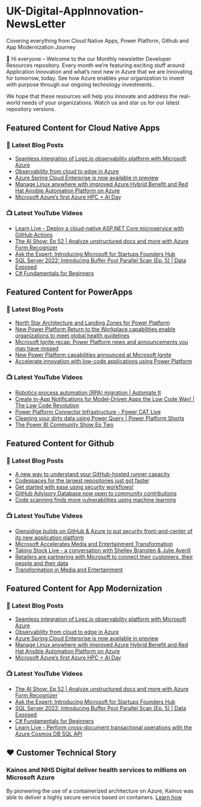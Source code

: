 # UK-Digital-AppInnovation-NewsLetter

Covering everything from Cloud Native Apps, Power Platform, Github and App Modernization Journey

👋 Hi everyone – Welcome to the our Monthly newsletter Developer Resources repository. Every month we’re featuring exciting stuff around Application Innovation and what’s next new in Azure that we are Innovating for tomorrow, today. See how Azure enables your organization to invent with purpose through our ongoing technology investments..


We hope that these resources will help you innovate and address the real-world needs of your organizations. Watch us and star us for our latest repository versions.

## Featured Content for Cloud Native Apps


### 📝 Latest Blog Posts

    
<!-- BLOGCNA:START -->
- [Seamless integration of Logz.io observability platform with Microsoft Azure](https://azure.microsoft.com/blog/seamless-integration-of-logzio-observability-platform-with-microsoft-azure/)
- [Observability from cloud to edge in Azure](https://azure.microsoft.com/blog/observability-from-cloud-to-edge-in-azure/)
- [Azure Spring Cloud Enterprise is now available in preview](https://azure.microsoft.com/blog/azure-spring-cloud-enterprise-is-now-available-in-preview/)
- [Manage Linux anywhere with improved Azure Hybrid Benefit and Red Hat Ansible Automation Platform on Azure](https://azure.microsoft.com/blog/manage-linux-anywhere-with-improved-azure-hybrid-benefit-and-red-hat-ansible-automation-platform-on-azure/)
- [Microsoft Azure’s first Azure HPC + AI Day](https://azure.microsoft.com/blog/microsoft-azure-s-first-azure-hpc-ai-day/)
<!-- BLOGCNA:END -->

### 📺 Latest YouTube Videos

 
<!-- YOUTUBECNA:START -->
- [Learn Live - Deploy a cloud-native ASP.NET Core microservice with GitHub Actions](https://www.youtube.com/watch?v=hNnKdzV54IY)
- [The AI Show: Ep 52 | Analyze unstructured docs and more with Azure Form Recognizer](https://www.youtube.com/watch?v=86cZgYJdRGc)
- [Ask the Expert: Introducing Microsoft for Startups Founders Hub](https://www.youtube.com/watch?v=NBeZT2acsuk)
- [SQL Server 2022: Introducing Buffer Pool Parallel Scan &lpar;Ep. 5&rpar; | Data Exposed](https://www.youtube.com/watch?v=4GvU106Xiag)
- [C# Fundamentals for Beginners](https://www.youtube.com/watch?v=0QUgvfuKvWU)
<!-- YOUTUBECNA:END -->

##  Featured Content for PowerApps
### 📝 Latest Blog Posts
<!-- BLOGPOWER:START -->
- [North Star Architecture and Landing Zones for Power Platform](https://cloudblogs.microsoft.com/powerplatform/2022/02/18/north-star-architecture-and-landing-zones-for-power-platform/)
- [New Power Platform Return to the Workplace capabilities enable organizations to meet global health guidelines](https://cloudblogs.microsoft.com/powerplatform/2021/11/30/new-power-platform-return-to-the-workplace-capabilities-enable-organizations-to-meet-global-health-guidelines/)
- [Microsoft Ignite recap: Power Platform news and announcements you may have missed](https://cloudblogs.microsoft.com/powerplatform/2021/11/18/microsoft-ignite-recap-power-platform-news-and-announcements-you-may-have-missed/)
- [New Power Platform capabilities announced at Microsoft Ignite](https://cloudblogs.microsoft.com/powerplatform/2021/11/02/new-power-platform-capabilities-announced-at-microsoft-ignite/)
- [Accelerate innovation with low-code applications using Power Platform](https://cloudblogs.microsoft.com/powerplatform/2021/11/02/accelerate-innovation-with-low-code-applications-using-power-platform/)
<!-- BLOGPOWER:END -->
 ### 📺 Latest YouTube Videos
    
<!-- YOUTUBEPOWER:START -->
- [Robotics process automation &lpar;RPA&rpar; migration | Automate It](https://www.youtube.com/watch?v=VmVMAJ_XPbE)
- [Create In-App Notifications for Model-Driven Apps the Low Code Way! | The Low Code Revolution](https://www.youtube.com/watch?v=maFgzxUo1Us)
- [Power Platform Connector Infrastructure - Power CAT Live](https://www.youtube.com/watch?v=N-ScKw_ltN4)
- [Cleaning your dirty data using Power Query | Power Platform Shorts](https://www.youtube.com/watch?v=YzbIVKXQQIk)
- [The Power BI Community Show Ep Two](https://www.youtube.com/watch?v=6BJ50k9lDbw)
<!-- YOUTUBEPOWER:END -->

##  Featured Content for Github
### 📝 Latest Blog Posts
<!-- BLOGGITHUB:START -->
- [A new way to understand your GitHub-hosted runner capacity](https://github.blog/2022-02-23-new-way-understand-github-hosted-runner-capacity/)
- [Codespaces for the largest repositories just got faster](https://github.blog/2022-02-23-codespaces-largest-repositories-faster/)
- [Get started with ease using security workflows!](https://github.blog/2022-02-22-get-started-using-security-workflows/)
- [GitHub Advisory Database now open to community contributions](https://github.blog/2022-02-22-github-advisory-database-now-open-to-community-contributions/)
- [Code scanning finds more vulnerabilities using machine learning](https://github.blog/2022-02-17-code-scanning-finds-vulnerabilities-using-machine-learning/)
<!-- BLOGGITHUB:END -->
### 📺 Latest YouTube Videos
<!-- YOUTUBEGITHUB:START -->
- [Gjensidige builds on GitHub &amp; Azure to put security front-and-center of its new application platform](https://www.youtube.com/watch?v=2vM27KH_jCI)
- [Microsoft Accelerates Media and Entertainment Transformation](https://www.youtube.com/watch?v=HREOWPQrWGc)
- [Taking Stock Live - a conversation with Shelley Bransten &amp; Julie Averill](https://www.youtube.com/watch?v=ZjzGi3DdPAM)
- [Retailers are partnering with Microsoft to connect their customers, their people and their data](https://www.youtube.com/watch?v=C2xHCjsREVU)
- [Transformation in Media and Entertainment](https://www.youtube.com/watch?v=MGPQGP2_jCA)
<!-- YOUTUBEGITHUB:END -->
##  Featured Content for App Modernization
### 📝 Latest Blog Posts
<!-- BLOGAPPMOD:START -->
- [Seamless integration of Logz.io observability platform with Microsoft Azure](https://azure.microsoft.com/blog/seamless-integration-of-logzio-observability-platform-with-microsoft-azure/)
- [Observability from cloud to edge in Azure](https://azure.microsoft.com/blog/observability-from-cloud-to-edge-in-azure/)
- [Azure Spring Cloud Enterprise is now available in preview](https://azure.microsoft.com/blog/azure-spring-cloud-enterprise-is-now-available-in-preview/)
- [Manage Linux anywhere with improved Azure Hybrid Benefit and Red Hat Ansible Automation Platform on Azure](https://azure.microsoft.com/blog/manage-linux-anywhere-with-improved-azure-hybrid-benefit-and-red-hat-ansible-automation-platform-on-azure/)
- [Microsoft Azure’s first Azure HPC + AI Day](https://azure.microsoft.com/blog/microsoft-azure-s-first-azure-hpc-ai-day/)
<!-- BLOGAPPMOD:END -->
### 📺 Latest YouTube Videos
<!-- YOUTUBEAPPMOD:START -->
- [The AI Show: Ep 52 | Analyze unstructured docs and more with Azure Form Recognizer](https://www.youtube.com/watch?v=86cZgYJdRGc)
- [Ask the Expert: Introducing Microsoft for Startups Founders Hub](https://www.youtube.com/watch?v=NBeZT2acsuk)
- [SQL Server 2022: Introducing Buffer Pool Parallel Scan &lpar;Ep. 5&rpar; | Data Exposed](https://www.youtube.com/watch?v=4GvU106Xiag)
- [C# Fundamentals for Beginners](https://www.youtube.com/watch?v=0QUgvfuKvWU)
- [Learn Live - Perform cross-document transactional operations with the Azure Cosmos DB SQL API](https://www.youtube.com/watch?v=PCG8KB5COt0)
<!-- YOUTUBEAPPMOD:END -->


## ♥️ Customer Technical Story 

### Kainos and NHS Digital deliver health services to millions on Microsoft Azure

By pioneering the use of a containerized architecture on Azure, Kainos was able to deliver a highly secure service based on containers. [Learn how](https://customers.microsoft.com/en-us/story/1368348549535774520-kainos-and-nhs-digital-deliver-health-services-to-millions-on-microsoft-azure)


